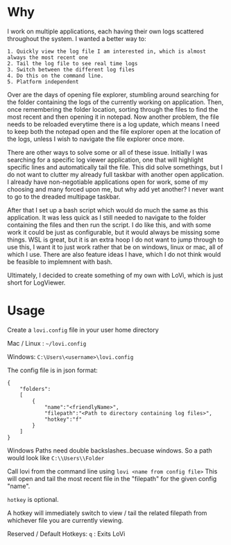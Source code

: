 # Why
I work on multiple applications, each having their own logs scattered throughout the system. I wanted a better way to:

    1. Quickly view the log file I am interested in, which is almost always the most recent one
    2. Tail the log file to see real time logs
    3. Switch between the different log files
    4. Do this on the command line.
    5. Platform independent

Over are the days of opening file explorer, stumbling around searching for the folder containing the logs of the currently working on application. Then, once remembering the folder location, sorting through the files to find the most recent and then opening it in notepad. Now another problem, the file needs to be reloaded everytime there is a log update, which means I need to keep both the notepad open and the file explorer open at the location of the logs, unless I wish to navigate the file explorer once more.

There are other ways to solve some or all of these issue. Initially I was searching for a specific log viewer application, one that will highlight specific lines and automatically tail the file. This did solve somethings, but I do not want to clutter my already full taskbar with another open application. I already have non-negotiable applications open for work, some of my choosing and many forced upon me, but why add yet another? I never want to go to the dreaded multipage taskbar. 

After that I set up a bash script which would do much the same as this application. It was less quick as I still needed to navigate to the folder containing the files and then run the script. I do like this, and with some work it could be just as configurable, but it would always be missing some things. WSL is great, but it is an extra hoop I do not want to jump through to use this, I want it to just work rather that be on windows, linux or mac, all of which I use. There are also feature ideas I have, which I do not think would be feasible to implemnent with bash.

Ultimately, I decided to create something of my own with LoVi, which is just short for LogViewer.


# Usage
Create a `lovi.config` file in your user home directory

Mac / Linux : `~/lovi.config`

Windows: `C:\Users\<username>\lovi.config`

The config file is in json format:
```
{
	"folders":
	[
		{
			"name":"<friendlyName>",
			"filepath":"<Path to directory containing log files>",
			"hotkey":"f"
		}
	]
}
```
Windows Paths need double backslashes..becuase windows.
So a path would look like `C:\\Users\\Folder`

Call lovi from the command line using `lovi <name from config file>` 
This will open and tail the most recent file in the "filepath" for the given config "name".

`hotkey` is optional.

A hotkey will immediately switch to view / tail the related filepath from whichever file you are currently viewing.

Reserved / Default Hotkeys:
`q` : Exits LoVi


